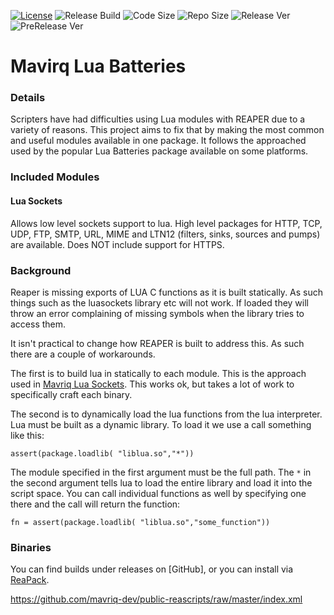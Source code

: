 [![License](https://img.shields.io/badge/license-GPLv3-orange)](./LICENSE)
![Release Build](https://img.shields.io/github/workflow/status/mavriq-dev/Mavriq_Lua_Batteries/Build?label=Build)
![Code Size](https://img.shields.io/github/languages/code-size/mavriq-dev/Mavriq_Lua_Batteries)
![Repo Size](https://img.shields.io/github/repo-size/mavriq-dev/Mavriq_Lua_Batteries)
![Release Ver](https://img.shields.io/github/v/release/mavriq-dev/Mavriq_Lua_Batteries)
![PreRelease Ver](https://img.shields.io/github/v/release/mavriq-dev/Mavriq_Lua_Batteries?include_prereleases)
# Mavirq Lua Batteries

### Details
Scripters have had difficulties using Lua modules with REAPER due to a variety of reasons. This project aims to fix that by making the most common and useful modules available in one package. It follows the approached used by the popular Lua Batteries package available on some platforms.

### Included Modules
#### Lua Sockets
Allows low level sockets support to lua. High level packages for HTTP, TCP, UDP, FTP, SMTP, URL, MIME and LTN12 (filters, sinks, sources and pumps) are available. Does NOT include support for HTTPS.

### Background
Reaper is missing exports of LUA C functions as it is built statically. As such things such as the luasockets library etc will not work. If loaded they will throw an error complaining of missing symbols when the library tries to access them.

It isn't practical to change how REAPER is built to address this. As such there are a couple of workarounds.

The first is to build lua in statically to each module. This is the approach used in [Mavriq Lua Sockets](https://github.com/mavriq-dev/mavriq-lua-sockets). This works ok, but takes a lot of work to specifically craft each binary.

The second is to dynamically load the lua functions from the lua interpreter. Lua must be built as a dynamic library. To load it we use a call something like this:

```
assert(package.loadlib( "liblua.so","*"))
```

The module specified in the first argument must be the full path. The `*` in the second argument tells lua to load the entire library and load it into the script space. You can call individual functions as well by specifying one there and the call will return the function:

```
fn = assert(package.loadlib( "liblua.so","some_function"))
```

### Binaries
You can find builds under releases on [GitHub], or you can install via [ReaPack](https://github.com/mavriq-dev/public-reascripts/raw/master/index.xml).

https://github.com/mavriq-dev/public-reascripts/raw/master/index.xml


